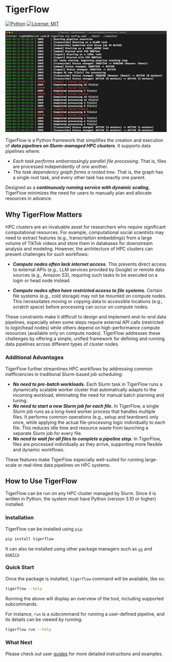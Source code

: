 # TigerFlow

[![Python](https://img.shields.io/badge/Python-3.10%20%7C%203.11%20%7C%203.12-3776AB.svg?style=flat&logo=python&logoColor=white)](https://www.python.org)
[![License: MIT](https://img.shields.io/badge/License-MIT-yellow.svg)](https://opensource.org/licenses/MIT)

<p align="center">
  <img alt="tigerflow-run-screenshot" src="https://raw.githubusercontent.com/princeton-ddss/tigerflow/refs/heads/main/.github/assets/screenshot.png" width="750" />
</p>

TigerFlow is a Python framework that simplifies the creation and execution of ***data pipelines on Slurm-managed HPC clusters***. It supports data pipelines where:

- *Each task performs embarrassingly parallel file processing.* That is, files are processed independently of one another.
- *The task dependency graph forms a rooted tree.* That is, the graph has a single root task, and every other task has exactly one parent.

Designed as a ***continuously running service with dynamic scaling***, TigerFlow minimizes the need for users to manually plan and allocate resources in advance.

## Why TigerFlow Matters

HPC clusters are an invaluable asset for researchers who require significant computational resources. For example, computational social scientists may need to extract features (e.g., transcription embeddings) from a large volume of TikTok videos and store them in databases for downstream analysis and modeling. However, the architecture of HPC clusters can present challenges for such workflows:

- ***Compute nodes often lack internet access.*** This prevents direct access to external APIs (e.g., LLM services provided by Google) or remote data sources (e.g., Amazon S3), requiring such tasks to be executed on a login or head node instead.

- ***Compute nodes often have restricted access to file systems.*** Certain file systems (e.g., cold storage) may not be mounted on compute nodes. This necessitates moving or copying data to accessible locations (e.g., scratch space) before processing can occur on compute nodes.

These constraints make it difficult to design and implement end-to-end data pipelines, especially when some steps require external API calls (restricted to login/head nodes) while others depend on high-performance compute resources (available only on compute nodes). TigerFlow addresses these challenges by offering a simple, unified framework for defining and running data pipelines across different types of cluster nodes.

### Additional Advantages

TigerFlow further streamlines HPC workflows by addressing common inefficiencies in traditional Slurm-based job scheduling:

- ***No need to pre-batch workloads.*** Each Slurm task in TigerFlow runs a dynamically scalable worker cluster that automatically adapts to the incoming workload, eliminating the need for manual batch planning and tuning.
- ***No need to start a new Slurm job for each file.*** In TigerFlow, a single Slurm job runs as a long-lived worker process that handles multiple files. It performs common operations (e.g., setup and teardown) only once, while applying the actual file-processing logic individually to each file. This reduces idle time and resource waste from launching a separate Slurm job for every file.
- ***No need to wait for all files to complete a pipeline step.*** In TigerFlow, files are processed individually as they arrive, supporting more flexible and dynamic workflows.

These features make TigerFlow especially well-suited for running large-scale or real-time data pipelines on HPC systems.

## How to Use TigerFlow

TigerFlow can be run on any HPC cluster managed by Slurm. Since it is written in Python, the system must have Python (version 3.10 or higher) installed.

### Installation

TigerFlow can be installed using `pip`:

```bash
pip install tigerflow
```

It can also be installed using other package managers such as [`uv`](https://docs.astral.sh/uv/) and [`poetry`](https://python-poetry.org/docs/).

### Quick Start

Once the package is installed, `tigerflow` command will be available, like so:

```bash
tigerflow --help
```

Running the above will display an overview of the tool, including supported subcommands.

For instance, `run` is a subcommand for running a user-defined pipeline, and its details can be viewed by running:

```bash
tigerflow run --help
```

### What Next

Please check out user [guides](https://princeton-ddss.github.io/tigerflow/latest/guides/task/) for more detailed instructions and examples.
